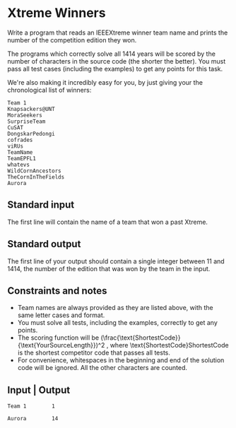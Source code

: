 # Xtreme Winners

Write a program that reads an IEEEXtreme winner team name and prints the number of the competition edition they won.

The programs which correctly solve all 1414 years will be scored by the number of characters in the source code (the shorter the better). You must pass all test cases (including the examples) to get any points for this task.

We're also making it incredibly easy for you, by just giving your the chronological list of winners:

```
Team 1
Knapsackers@UNT
MoraSeekers
SurpriseTeam
CuSAT
DongskarPedongi
cofrades
viRUs
TeamName
TeamEPFL1
whatevs
WildCornAncestors
TheCornInTheFields
Aurora
```

## Standard input
The first line will contain the name of a team that won a past Xtreme.

## Standard output
The first line of your output should contain a single integer between 11 and 1414, the number of the edition that was won by the team in the input.

## Constraints and notes
- Team names are always provided as they are listed above, with the same letter cases and format.
- You must solve all tests, including the examples, correctly to get any points.
- The scoring function will be (\frac{\text{ShortestCode}}{\text{YourSourceLength}})^2 , where \text{ShortestCode}ShortestCode is the shortest competitor code that passes all tests.
- For convenience, whitespaces in the beginning and end of the solution code will be ignored. All the other characters are counted.

## Input	 |   Output
```
Team 1        1
```
```
Aurora        14
```
